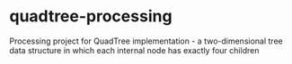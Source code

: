 # quadtree-processing
Processing project for QuadTree implementation - a two-dimensional tree data structure in which each internal node has exactly four children
